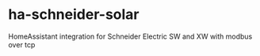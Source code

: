 # ha-schneider-solar
HomeAssistant integration for Schneider Electric SW and XW with modbus over tcp
